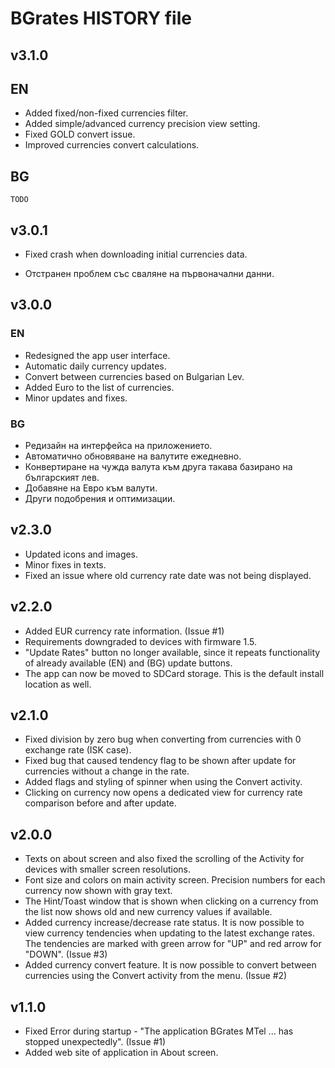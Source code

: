 BGrates HISTORY file
=====================

## v3.1.0

## EN
  * Added fixed/non-fixed currencies filter.
  * Added simple/advanced currency precision view setting.
  * Fixed GOLD convert issue.
  * Improved currencies convert calculations.

## BG

    TODO

## v3.0.1

  * Fixed crash when downloading initial currencies data.

  * Отстранен проблем със сваляне на първоначални данни.

## v3.0.0

### EN

  * Redesigned the app user interface.
  * Automatic daily currency updates.
  * Convert between currencies based on Bulgarian Lev.
  * Added Euro to the list of currencies.
  * Minor updates and fixes.
  
### BG

  * Редизайн на интерфейса на приложението.
  * Автоматично обновяване на валутите ежедневно.
  * Конвертиране на чужда валута към друга такава базирано на българският лев.
  * Добавяне на Евро към валути.
  * Други подобрения и оптимизации.
  

## v2.3.0

  * Updated icons and images. 
  * Minor fixes in texts.
  * Fixed an issue where old currency rate date was not being displayed.

## v2.2.0

  * Added EUR currency rate information. (Issue #1)
  * Requirements downgraded to devices with firmware 1.5.  
  * "Update Rates" button no longer available, since it repeats functionality of already available (EN) and (BG) update buttons.
  * The app can now be moved to SDCard storage. This is the default install location as well.

## v2.1.0

  * Fixed division by zero bug when converting from currencies with 0 exchange rate (ISK case).
  * Fixed bug that caused tendency flag to be shown after update for currencies without a change in the rate.
  * Added flags and styling of spinner when using the Convert activity.
  * Clicking on currency now opens a dedicated view for currency rate comparison before and after update. 
  
## v2.0.0

  * Texts on about screen and also fixed the scrolling of the Activity for devices with smaller screen resolutions.
  * Font size and colors on main activity screen. Precision numbers for each currency now shown with gray text.  
  * The Hint/Toast window that is shown when clicking on a currency from the list now shows old and new currency values if available.
  * Added currency increase/decrease rate status. It is now possible to view currency tendencies when updating to the latest exchange rates. The tendencies are marked with green arrow for "UP" and red arrow for "DOWN". (Issue #3)
  * Added currency convert feature. It is now possible to convert between currencies using the Convert activity from the menu. (Issue #2)

## v1.1.0

  * Fixed Error during startup - "The application BGrates MTel ... has stopped unexpectedly". (Issue #1)
  * Added web site of application in About screen.
